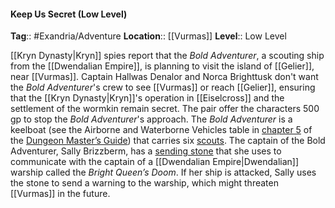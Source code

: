 #### Keep Us Secret (Low Level)
**Tag**:: #Exandria/Adventure
**Location**:: [[Vurmas]]
**Level**:: Low Level

 [[Kryn Dynasty|Kryn]] spies report that the _Bold Adventurer_, a scouting ship from the [[Dwendalian Empire]], is planning to visit the island of [[Gelier]], near [[Vurmas]]. Captain Hallwas Denalor and Norca Brighttusk don't want the _Bold Adventurer_'s crew to see [[Vurmas]] or reach [[Gelier]], ensuring that the [[Kryn Dynasty|Kryn]]'s operation in [[Eiselcross]] and the settlement of the wormkin remain secret. The pair offer the characters 500 gp to stop the _Bold Adventurer_'s approach. The _Bold Adventurer_ is a keelboat (see the Airborne and Waterborne Vehicles table in [chapter 5](https://www.dndbeyond.com/sources/dmg/adventure-environments#AirborneandWaterborneVehicles "chapter 5") of the [Dungeon Master’s Guide](https://www.dndbeyond.com/sources/dmg "Dungeon Master’s Guide")) that carries six [scouts](https://www.dndbeyond.com/monsters/scout). The captain of the Bold Adventurer, Sally Brizzberm, has a [sending stone](https://www.dndbeyond.com/magic-items/sending-stone) that she uses to communicate with the captain of a [[Dwendalian Empire|Dwendalian]] warship called the _Bright Queen’s Doom_. If her ship is attacked, Sally uses the stone to send a warning to the warship, which might threaten [[Vurmas]] in the future.
